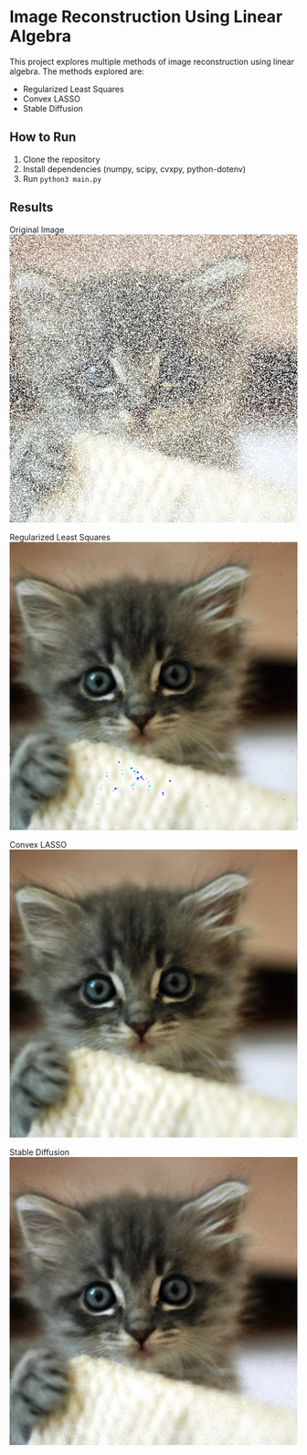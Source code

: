 # Image Reconstruction Using Linear Algebra
This project explores multiple methods of image reconstruction using linear algebra. The methods explored are:
* Regularized Least Squares
* Convex LASSO
* Stable Diffusion

## How to Run
1. Clone the repository
2. Install dependencies (numpy, scipy, cvxpy, python-dotenv)
3. Run `python3 main.py`

## Results
Original Image
![Original Image](img/original-50.png)

Regularized Least Squares
![Regularized Least Squares](img/lsq-50.png)

Convex LASSO
![Convex LASSO](img/lasso-50.png)

Stable Diffusion
![AI](img/ai-50.png)
